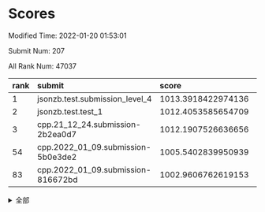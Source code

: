# Scores

Modified Time: 2022-01-20 01:53:01

Submit Num: 207

All Rank Num: 47037

| rank |               submit               |       score        |       sigma        | pk_num |
| :--- | :--------------------------------- | :----------------- | :----------------- | :----- |
| 1    | jsonzb.test.submission_level_4     | 1013.3918422974136 | 0.8160599372346885 | 910    |
| 2    | jsonzb.test.test_1                 | 1012.4053585654709 | 0.7710535761938481 | 858    |
| 3    | cpp.21_12_24.submission-2b2ea0d7   | 1012.1907526636656 | 0.7657067929503235 | 913    |
| 54   | cpp.2022_01_09.submission-5b0e3de2 | 1005.5402839950939 | 0.7222483001797362 | 910    |
| 83   | cpp.2022_01_09.submission-816672bd | 1002.9606762619153 | 0.7034362903518284 | 907    |


<details>
<summary>全部</summary>

| rank |                 submit                 |       score        |       sigma        | pk_num |
| :--- | :------------------------------------- | :----------------- | :----------------- | :----- |
| 1    | jsonzb.test.submission_level_4         | 1013.3918422974136 | 0.8160599372346885 | 910    |
| 2    | jsonzb.test.test_1                     | 1012.4053585654709 | 0.7710535761938481 | 858    |
| 3    | cpp.21_12_24.submission-2b2ea0d7       | 1012.1907526636656 | 0.7657067929503235 | 913    |
| 4    | gobigger.level_3.submission_level_3_33 | 1011.8448746506385 | 0.7654166711054192 | 914    |
| 5    | gobigger.level_3.submission_level_3_37 | 1011.4809051961773 | 0.7567482383181889 | 908    |
| 6    | gobigger.level_3.submission_level_3_36 | 1010.9836346201621 | 0.7749299156939264 | 906    |
| 7    | gobigger.level_3.submission_level_3_42 | 1010.9500462056484 | 0.7532928187375685 | 912    |
| 8    | gobigger.level_3.submission_level_3_47 | 1010.9246299611167 | 0.7613501746771841 | 911    |
| 9    | gobigger.level_3.submission_level_3_24 | 1010.8451839742911 | 0.7558217441015729 | 909    |
| 10   | gobigger.level_3.submission_level_3_4  | 1010.6717113798783 | 0.7611819127255676 | 905    |
| 11   | gobigger.level_3.submission_level_3_8  | 1010.6186070662104 | 0.7617574900190704 | 914    |
| 12   | gobigger.level_3.submission_level_3_29 | 1010.4914212521129 | 0.733879769218955  | 909    |
| 13   | gobigger.level_3.submission_level_3_41 | 1010.4633260809042 | 0.7351723028598421 | 912    |
| 14   | gobigger.level_3.submission_level_3_10 | 1010.4144040458891 | 0.7514889682849272 | 912    |
| 15   | gobigger.level_3.submission_level_3_0  | 1010.3067214792808 | 0.7489781469266332 | 913    |
| 16   | gobigger.level_3.submission_level_3_16 | 1010.2145609697442 | 0.7643772367370255 | 909    |
| 17   | gobigger.level_3.submission_level_3_21 | 1010.1630446852326 | 0.7469915037064834 | 908    |
| 18   | gobigger.level_3.submission_level_3_35 | 1010.1365710318588 | 0.724150529685004  | 906    |
| 19   | gobigger.level_3.submission_level_3_45 | 1010.1319513907878 | 0.7554786356372188 | 907    |
| 20   | gobigger.level_3.submission_level_3_38 | 1010.0339673695357 | 0.7488713408969623 | 911    |
| 21   | gobigger.level_3.submission_level_3_1  | 1010.0053462827916 | 0.7487562041610157 | 914    |
| 22   | gobigger.level_3.submission_level_3_34 | 1009.9609604116047 | 0.748938361173143  | 910    |
| 23   | gobigger.level_3.submission_level_3_32 | 1009.9558903600483 | 0.736075530963412  | 908    |
| 24   | gobigger.level_3.submission_level_3_2  | 1009.9504970573021 | 0.7629692295709637 | 910    |
| 25   | gobigger.level_3.submission_level_3_20 | 1009.936768622799  | 0.7403774702265431 | 912    |
| 26   | gobigger.level_3.submission_level_3_31 | 1009.91407233986   | 0.7384026854819901 | 912    |
| 27   | gobigger.level_3.submission_level_3_11 | 1009.8086279099182 | 0.7473140476523764 | 910    |
| 28   | gobigger.level_3.submission_level_3_49 | 1009.7023642688664 | 0.7599489059325492 | 911    |
| 29   | gobigger.level_3.submission_level_3_46 | 1009.651962920716  | 0.740937847780444  | 909    |
| 30   | gobigger.level_3.submission_level_3_40 | 1009.6362081401273 | 0.7392637631219909 | 908    |
| 31   | gobigger.level_3.submission_level_3_19 | 1009.6168481579128 | 0.7374337940699733 | 907    |
| 32   | gobigger.level_3.submission_level_3_26 | 1009.6109313897474 | 0.7411331675930825 | 908    |
| 33   | gobigger.level_3.submission_level_3_44 | 1009.5166149993058 | 0.7488566612485504 | 910    |
| 34   | gobigger.level_3.submission_level_3_23 | 1009.5021068038224 | 0.7357670315520443 | 909    |
| 35   | gobigger.level_3.submission_level_3_6  | 1009.5000120209738 | 0.7657403760916108 | 907    |
| 36   | gobigger.level_3.submission_level_3_28 | 1009.4806035560598 | 0.7602423377352721 | 913    |
| 37   | gobigger.level_3.submission_level_3_18 | 1009.3411637680424 | 0.7330931957348426 | 907    |
| 38   | gobigger.level_3.submission_level_3_12 | 1009.3147670648598 | 0.7498576216313183 | 912    |
| 39   | gobigger.level_3.submission_level_3_3  | 1009.2861398739382 | 0.7364357431181664 | 911    |
| 40   | gobigger.level_3.submission_level_3_15 | 1009.2648165806789 | 0.730608113464991  | 909    |
| 41   | gobigger.level_3.submission_level_3_25 | 1009.2288631014615 | 0.7450999761959863 | 910    |
| 42   | gobigger.level_3.submission_level_3_48 | 1009.1779933020758 | 0.7531447023569721 | 907    |
| 43   | gobigger.level_3.submission_level_3_39 | 1009.1605411522952 | 0.7469963904836735 | 915    |
| 44   | gobigger.level_3.submission_level_3_30 | 1009.1503489455152 | 0.7291839427405034 | 906    |
| 45   | gobigger.level_3.submission_level_3_14 | 1008.7484198578334 | 0.7512949578116698 | 910    |
| 46   | gobigger.level_3.submission_level_3_43 | 1008.7396284609555 | 0.7324168573597087 | 916    |
| 47   | gobigger.level_3.submission_level_3_17 | 1008.7076043610253 | 0.7247870313983696 | 912    |
| 48   | gobigger.level_3.submission_level_3_13 | 1008.580514685118  | 0.7436927858466582 | 908    |
| 49   | gobigger.level_3.submission_level_3_5  | 1008.5449693310971 | 0.7349012122785672 | 914    |
| 50   | gobigger.level_3.submission_level_3_7  | 1008.4140142397899 | 0.7481194465417461 | 908    |
| 51   | gobigger.level_3.submission_level_3_27 | 1008.3477088516299 | 0.7393006579034582 | 908    |
| 52   | gobigger.level_3.submission_level_3_22 | 1008.3374783152924 | 0.7291806003171795 | 913    |
| 53   | gobigger.level_3.submission_level_3_9  | 1007.9887837314241 | 0.7279488731480677 | 910    |
| 54   | cpp.2022_01_09.submission-5b0e3de2     | 1005.5402839950939 | 0.7222483001797362 | 910    |
| 55   | gobigger.level_1.submission_level_1_18 | 1004.8233944840551 | 0.7327027164619326 | 909    |
| 56   | gobigger.level_1.submission_level_1_33 | 1004.6598746209286 | 0.7305203778972369 | 908    |
| 57   | gobigger.level_1.submission_level_1_32 | 1004.5953692423418 | 0.7096881587610822 | 910    |
| 58   | gobigger.level_1.submission_level_1_0  | 1004.4687860515389 | 0.7337915358399031 | 908    |
| 59   | gobigger.level_1.submission_level_1_28 | 1004.3042093128627 | 0.7158080982495338 | 911    |
| 60   | gobigger.level_1.submission_level_1_42 | 1004.1019665244266 | 0.7257472353462644 | 911    |
| 61   | gobigger.level_1.submission_level_1_23 | 1003.9490200971595 | 0.7153775475498557 | 910    |
| 62   | gobigger.level_1.submission_level_1_17 | 1003.7243969516433 | 0.7191724595362377 | 912    |
| 63   | gobigger.level_1.submission_level_1_19 | 1003.6616738069205 | 0.7208505815767954 | 906    |
| 64   | gobigger.level_1.submission_level_1_45 | 1003.6561837974772 | 0.7214688135876824 | 902    |
| 65   | gobigger.level_1.submission_level_1_13 | 1003.613730813626  | 0.7101591681082641 | 911    |
| 66   | gobigger.level_1.submission_level_1_39 | 1003.577392860473  | 0.7077749783604689 | 909    |
| 67   | gobigger.level_1.submission_level_1_2  | 1003.4780234789916 | 0.7056286859351422 | 913    |
| 68   | gobigger.level_1.submission_level_1_4  | 1003.4622850998223 | 0.703920646502779  | 912    |
| 69   | gobigger.level_1.submission_level_1_6  | 1003.4391020494147 | 0.716952037247556  | 910    |
| 70   | gobigger.level_1.submission_level_1_12 | 1003.4189675990516 | 0.7203092339884885 | 914    |
| 71   | gobigger.level_1.submission_level_1_29 | 1003.4124663960399 | 0.7159034486400746 | 910    |
| 72   | gobigger.level_1.submission_level_1_36 | 1003.4066444395671 | 0.709642970523142  | 904    |
| 73   | gobigger.level_1.submission_level_1_10 | 1003.4045084318815 | 0.7176619220559288 | 909    |
| 74   | gobigger.level_1.submission_level_1_38 | 1003.3633004732961 | 0.7174728706471154 | 908    |
| 75   | gobigger.level_1.submission_level_1_24 | 1003.3521395565359 | 0.7122671691903644 | 909    |
| 76   | gobigger.level_1.submission_level_1_27 | 1003.347888724544  | 0.719933440464043  | 913    |
| 77   | gobigger.level_1.submission_level_1_40 | 1003.308411275515  | 0.7181985205690462 | 908    |
| 78   | gobigger.level_1.submission_level_1_8  | 1003.294416848256  | 0.7238498623646066 | 910    |
| 79   | gobigger.level_1.submission_level_1_16 | 1003.2595875655885 | 0.7297463372960417 | 909    |
| 80   | gobigger.level_1.submission_level_1_14 | 1003.1845958055541 | 0.7110834882433541 | 908    |
| 81   | gobigger.level_1.submission_level_1_5  | 1003.1071718603844 | 0.7079536321455896 | 910    |
| 82   | gobigger.level_1.submission_level_1_3  | 1003.0332582543984 | 0.7117778125127465 | 913    |
| 83   | cpp.2022_01_09.submission-816672bd     | 1002.9606762619153 | 0.7034362903518284 | 907    |
| 84   | gobigger.level_1.submission_level_1_22 | 1002.9091354056469 | 0.7223518903473092 | 913    |
| 85   | gobigger.level_1.submission_level_1_30 | 1002.8869569466134 | 0.7094452800276048 | 911    |
| 86   | gobigger.level_1.submission_level_1_20 | 1002.8504833254061 | 0.7213163452789704 | 913    |
| 87   | gobigger.level_1.submission_level_1_11 | 1002.8235629008121 | 0.7131832479761347 | 913    |
| 88   | gobigger.level_1.submission_level_1_44 | 1002.7644650308891 | 0.7196017434488616 | 909    |
| 89   | gobigger.level_1.submission_level_1_34 | 1002.7260331695087 | 0.7156605122029643 | 909    |
| 90   | gobigger.level_1.submission_level_1_37 | 1002.7082063537079 | 0.71009166406336   | 912    |
| 91   | gobigger.level_1.submission_level_1_47 | 1002.6292491742065 | 0.7130027479927604 | 912    |
| 92   | gobigger.level_1.submission_level_1_15 | 1002.6040063271901 | 0.7131638489611665 | 912    |
| 93   | gobigger.level_1.submission_level_1_41 | 1002.5973872001852 | 0.7167634231396712 | 916    |
| 94   | gobigger.level_1.submission_level_1_49 | 1002.5893176531031 | 0.714809915816812  | 914    |
| 95   | gobigger.level_1.submission_level_1_25 | 1002.4479405270115 | 0.7077756273888498 | 915    |
| 96   | gobigger.level_1.submission_level_1_9  | 1002.4036635463438 | 0.7190783918470858 | 913    |
| 97   | gobigger.level_1.submission_level_1_46 | 1002.3644566238821 | 0.7157082635545945 | 905    |
| 98   | gobigger.level_1.submission_level_1_48 | 1002.2862218169553 | 0.7015997212670488 | 912    |
| 99   | gobigger.level_1.submission_level_1_31 | 1002.2079886589266 | 0.7164623289069024 | 905    |
| 100  | gobigger.level_1.submission_level_1_26 | 1002.2076843272192 | 0.7121934234222562 | 908    |
| 101  | gobigger.level_1.submission_level_1_1  | 1002.1896659725826 | 0.708861522557202  | 911    |
| 102  | gobigger.level_1.submission_level_1_43 | 1002.1321967823461 | 0.7143052030555394 | 906    |
| 103  | gobigger.level_1.submission_level_1_7  | 1002.118768676031  | 0.7144859803439134 | 913    |
| 104  | gobigger.level_1.submission_level_1_35 | 1002.0195450403854 | 0.7226713942325637 | 904    |
| 105  | gobigger.level_1.submission_level_1_21 | 1001.9427491924807 | 0.7113796723260827 | 906    |
| 106  | gobigger.random.submission_random_28   | 997.7473708117811  | 0.698053395925054  | 904    |
| 107  | gobigger.random.submission_random_20   | 997.3464529705359  | 0.7190357797425316 | 910    |
| 108  | gobigger.random.submission_random_6    | 997.2466096242329  | 0.7062903240255064 | 911    |
| 109  | gobigger.random.submission_random_3    | 997.140204268584   | 0.7133696033379183 | 902    |
| 110  | gobigger.random.submission_random_34   | 996.9592201038099  | 0.7047738196941139 | 909    |
| 111  | gobigger.random.submission_random_9    | 996.9114616449106  | 0.7072220003873294 | 906    |
| 112  | gobigger.random.submission_random_46   | 996.8154910599479  | 0.7119523031150796 | 907    |
| 113  | gobigger.random.submission_random_18   | 996.7535942222639  | 0.7221485008936223 | 904    |
| 114  | gobigger.random.submission_random_39   | 996.7478264948265  | 0.7122097000021915 | 908    |
| 115  | gobigger.random.submission_random_25   | 996.5857513498974  | 0.7132304568932916 | 912    |
| 116  | gobigger.random.submission_random_13   | 996.5318376944365  | 0.7113998938035139 | 914    |
| 117  | gobigger.random.submission_random_35   | 996.500030232347   | 0.7148535080233159 | 906    |
| 118  | gobigger.random.submission_random_47   | 996.417110508879   | 0.70918292623949   | 915    |
| 119  | gobigger.random.submission_random_14   | 996.4135471894049  | 0.709750661358236  | 911    |
| 120  | gobigger.random.submission_random_45   | 996.3974951327091  | 0.6999693420461445 | 910    |
| 121  | gobigger.random.submission_random_37   | 996.3937710740921  | 0.7079778265571463 | 906    |
| 122  | gobigger.random.submission_random_40   | 996.3490591216696  | 0.7190363539105137 | 908    |
| 123  | gobigger.random.submission_random_23   | 996.2695107567396  | 0.7047449246636222 | 907    |
| 124  | gobigger.random.submission_random_24   | 996.2280338963586  | 0.7110882163678055 | 902    |
| 125  | gobigger.random.submission_random_4    | 996.0584730258745  | 0.717338056718067  | 909    |
| 126  | gobigger.random.submission_random_10   | 996.0266786068992  | 0.7237386747556823 | 910    |
| 127  | gobigger.random.submission_random_16   | 995.9733436953992  | 0.7160313718381377 | 906    |
| 128  | gobigger.random.submission_random_36   | 995.9702267199507  | 0.73572472107754   | 906    |
| 129  | gobigger.random.submission_random_38   | 995.9234381630587  | 0.7106748645959998 | 910    |
| 130  | gobigger.random.submission_random_49   | 995.9230860185563  | 0.712449359384624  | 905    |
| 131  | gobigger.random.submission_random_11   | 995.9148125783743  | 0.741902442267321  | 909    |
| 132  | gobigger.random.submission_random_19   | 995.8903460579762  | 0.7057443473362044 | 908    |
| 133  | gobigger.random.submission_random_5    | 995.7963161515294  | 0.7151755373877849 | 908    |
| 134  | gobigger.random.submission_random_29   | 995.7725301933899  | 0.7158573373887627 | 904    |
| 135  | gobigger.random.submission_random_1    | 995.6894691193604  | 0.7114764049855183 | 910    |
| 136  | gobigger.random.submission_random_21   | 995.6809238776866  | 0.7125820004551633 | 905    |
| 137  | gobigger.random.submission_random_48   | 995.6738765521293  | 0.7259444483872893 | 907    |
| 138  | gobigger.random.submission_random_15   | 995.6227453999771  | 0.7185027930687179 | 907    |
| 139  | gobigger.random.submission_random_44   | 995.5389992287566  | 0.7182810128488046 | 907    |
| 140  | gobigger.random.submission_random_12   | 995.5350154462964  | 0.7271425986081361 | 910    |
| 141  | gobigger.random.submission_random_41   | 995.4721488316844  | 0.7010535381136442 | 906    |
| 142  | gobigger.random.submission_random_30   | 995.4622303505846  | 0.7087542595411098 | 909    |
| 143  | gobigger.random.submission_random_7    | 995.4601553306351  | 0.704490316677918  | 912    |
| 144  | gobigger.random.submission_random_26   | 995.4150981549036  | 0.722137471825651  | 905    |
| 145  | gobigger.random.submission_random_0    | 995.4040552596969  | 0.7320902859102478 | 909    |
| 146  | gobigger.random.submission_random_42   | 995.3368345692164  | 0.7239923092174048 | 907    |
| 147  | gobigger.random.submission_random_17   | 995.3330312397703  | 0.7158735237666969 | 909    |
| 148  | gobigger.random.submission_random_22   | 995.3040865781609  | 0.7290187368884273 | 905    |
| 149  | gobigger.random.submission_random_2    | 995.301222483061   | 0.7223436866397283 | 901    |
| 150  | gobigger.random.submission_random_32   | 995.2744147867153  | 0.7086542827021759 | 903    |
| 151  | gobigger.random.submission_random_43   | 995.2288352099309  | 0.7347645412826297 | 909    |
| 152  | gobigger.random.submission_random_31   | 995.101613427523   | 0.7367704173425821 | 908    |
| 153  | gobigger.random.submission_random_33   | 994.7982234612703  | 0.7271865921522369 | 909    |
| 154  | gobigger.random.submission_random_8    | 994.6161870506661  | 0.7167848254211404 | 910    |
| 155  | gobigger.random.submission_random_27   | 994.5996269700913  | 0.7114138943566594 | 911    |
| 156  | gobigger.level_2.submission_level_2_33 | 994.0900902215868  | 0.728453361471298  | 910    |
| 157  | gobigger.level_2.submission_level_2_35 | 993.981978209143   | 0.7402364609727067 | 911    |
| 158  | gobigger.level_2.submission_level_2_32 | 993.7686589771929  | 0.7293378494808933 | 906    |
| 159  | gobigger.level_2.submission_level_2_4  | 993.720293790163   | 0.7374083885471209 | 914    |
| 160  | gobigger.level_2.submission_level_2_3  | 993.6819732782956  | 0.7313565395088318 | 905    |
| 161  | gobigger.level_2.submission_level_2_20 | 993.6470772564937  | 0.740890469704413  | 912    |
| 162  | gobigger.level_2.submission_level_2_42 | 993.2544618620658  | 0.736836934306996  | 907    |
| 163  | gobigger.level_2.submission_level_2_41 | 993.1624285089493  | 0.7447664106002176 | 912    |
| 164  | gobigger.level_2.submission_level_2_28 | 993.1396671523462  | 0.7429353702806146 | 902    |
| 165  | gobigger.level_2.submission_level_2_13 | 993.1202196069751  | 0.738478486921053  | 910    |
| 166  | gobigger.level_2.submission_level_2_5  | 993.0864053749393  | 0.7442893279769147 | 911    |
| 167  | gobigger.level_2.submission_level_2_45 | 993.0590795649828  | 0.7371932264373924 | 907    |
| 168  | gobigger.level_2.submission_level_2_11 | 993.0519838625595  | 0.7603844946531381 | 906    |
| 169  | gobigger.level_2.submission_level_2_1  | 992.9873630137993  | 0.7480950867768703 | 915    |
| 170  | gobigger.level_2.submission_level_2_14 | 992.9595968302256  | 0.7500128546481882 | 910    |
| 171  | gobigger.level_2.submission_level_2_22 | 992.92802272952    | 0.7506897913403354 | 912    |
| 172  | gobigger.level_2.submission_level_2_8  | 992.7349570553259  | 0.7557981588675805 | 908    |
| 173  | gobigger.level_2.submission_level_2_30 | 992.7300289831701  | 0.7304954654635262 | 910    |
| 174  | gobigger.level_2.submission_level_2_40 | 992.7138952563193  | 0.7402545116734357 | 913    |
| 175  | gobigger.level_2.submission_level_2_26 | 992.6685533460277  | 0.7614504186296602 | 910    |
| 176  | gobigger.level_2.submission_level_2_15 | 992.6444110143829  | 0.7617761080857568 | 913    |
| 177  | gobigger.level_2.submission_level_2_17 | 992.4211828758782  | 0.7468730904700494 | 912    |
| 178  | gobigger.level_2.submission_level_2_12 | 992.2853240219648  | 0.752374913104598  | 906    |
| 179  | gobigger.level_2.submission_level_2_25 | 992.2742946802961  | 0.7382301729439319 | 908    |
| 180  | gobigger.level_2.submission_level_2_43 | 992.2716695337486  | 0.7456277405594128 | 911    |
| 181  | gobigger.level_2.submission_level_2_2  | 992.233142522535   | 0.7580301129268264 | 908    |
| 182  | gobigger.level_2.submission_level_2_23 | 992.0872076365101  | 0.7723030423320821 | 910    |
| 183  | gobigger.level_2.submission_level_2_0  | 992.067980103218   | 0.7570286228068188 | 907    |
| 184  | gobigger.level_2.submission_level_2_47 | 991.9796971700586  | 0.7422418568698228 | 907    |
| 185  | gobigger.level_2.submission_level_2_44 | 991.9579111680247  | 0.7324177673896569 | 909    |
| 186  | gobigger.level_2.submission_level_2_46 | 991.8847511844901  | 0.7471355817371295 | 907    |
| 187  | gobigger.level_2.submission_level_2_48 | 991.8836489387767  | 0.7851248537563872 | 918    |
| 188  | gobigger.level_2.submission_level_2_18 | 991.7914000828426  | 0.7496740400287716 | 904    |
| 189  | gobigger.level_2.submission_level_2_10 | 991.7736438248734  | 0.7474050301583629 | 906    |
| 190  | gobigger.level_2.submission_level_2_27 | 991.7058725226913  | 0.7673075755335552 | 908    |
| 191  | gobigger.level_2.submission_level_2_24 | 991.6951525583534  | 0.7429768805357737 | 908    |
| 192  | gobigger.level_2.submission_level_2_29 | 991.5562482516414  | 0.7830483859739948 | 913    |
| 193  | gobigger.level_2.submission_level_2_7  | 991.4263224218332  | 0.7580465695850506 | 907    |
| 194  | gobigger.level_2.submission_level_2_36 | 991.3741132052544  | 0.7577315800475664 | 910    |
| 195  | gobigger.level_2.submission_level_2_34 | 991.3265874857425  | 0.7485128655740029 | 908    |
| 196  | gobigger.level_2.submission_level_2_21 | 991.1715274494354  | 0.7433511788297107 | 911    |
| 197  | gobigger.level_2.submission_level_2_6  | 991.1686117773809  | 0.7777557928361339 | 908    |
| 198  | gobigger.level_2.submission_level_2_31 | 991.1110787137276  | 0.7545837241985912 | 911    |
| 199  | gobigger.level_2.submission_level_2_37 | 990.9881300092042  | 0.7528250089448711 | 906    |
| 200  | gobigger.level_2.submission_level_2_9  | 990.9787833203558  | 0.7589113048498469 | 905    |
| 201  | gobigger.level_2.submission_level_2_49 | 990.5466359516688  | 0.7640305662851374 | 907    |
| 202  | gobigger.level_2.submission_level_2_39 | 990.5346311152935  | 0.7613074503488859 | 906    |
| 203  | gobigger.level_2.submission_level_2_38 | 990.4799937314465  | 0.7998117636079344 | 904    |
| 204  | gobigger.level_2.submission_level_2_16 | 990.3946087560948  | 0.7614060513895763 | 909    |
| 205  | gobigger.level_2.submission_level_2_19 | 989.6023911614936  | 0.792390245265873  | 911    |
| 206  | gobigger.none.submission_none_1        | 977.2279955257477  | 1.407648966429891  | 905    |
| 207  | gobigger.none.submission_none_0        | 975.7314424942136  | 1.5502974845427533 | 914    |

</details>